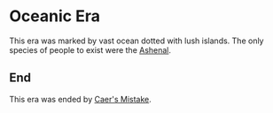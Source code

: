 # Oceanic Era

This era was marked by vast ocean dotted with lush islands. The only species of people to exist were the [Ashenal](../anthropoids/ashenal.md).

## End

This era was ended by [Caer's Mistake](../cataclysms/caers-mistake.md).